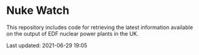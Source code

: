 # Nuke Watch

This repository includes code for retrieving the latest information available on the output of EDF nuclear power plants in the UK.

Last updated: 2021-06-29 19:05